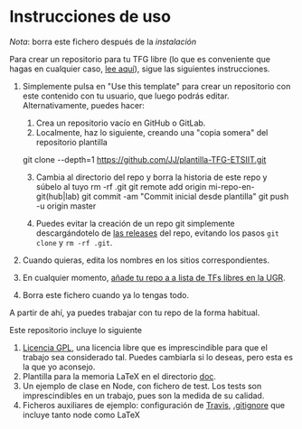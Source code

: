 # Instrucciones de uso

*Nota*: borra este fichero después de la *instalación*

Para crear un repositorio para tu TFG libre (lo que es conveniente que
hagas en cualquier
caso,
[lee aquí](https://medium.com/@jjmerelo/por-qu%C3%A9-c%C3%B3mo-cuando-y-d%C3%B3nde-debes-liberar-tu-trabajo-fin-de-grado-m%C3%A1ster-tesis-bb0393a235b1)),
sigue las siguientes instrucciones.

1. Simplemente pulsa en "Use this template" para crear un repositorio
   con este contenido con tu usuario, que luego podrás
   editar. Alternativamente, puedes hacer:
   1. Crea un repositorio vacío en GitHub o GitLab.
   2. Localmente, haz lo siguiente, creando una "copia somera" del
   repositorio plantilla

    git clone --depth=1 https://github.com/JJ/plantilla-TFG-ETSIIT.git

   3. Cambia al directorio del repo y borra la historia de este repo y súbelo al tuyo
   rm -rf .git
   git remote add origin mi-repo-en-git(hub|lab)
   git commit -am "Commit inicial desde plantilla"
   git push -u origin master
   
   4. Puedes evitar la creación de un repo git simplemente descargándotelo
   de
   [las releases](https://github.com/JJ/plantilla-TFG-ETSIIT/releases)
   del repo, evitando los pasos `git clone` y `rm -rf .git`.

3. Cuando quieras, edita los nombres en los sitios correspondientes.
4. En cualquier
   momento,
   [añade tu repo a a lista de TFs libres en la UGR](https://github.com/JJ/TF-libres-UGR/).
5. Borra este fichero cuando ya lo tengas todo.

A partir de ahí, ya puedes trabajar con tu repo de la forma habitual.

Este repositorio incluye lo siguiente

1. [Licencia GPL](LICENSE), una licencia libre que es imprescindible
   para que el trabajo sea considerado tal. Puedes cambiarla si lo
   deseas, pero esta es la que yo aconsejo.
1. Plantilla para la memoria LaTeX en el directorio [doc](doc).
2. Un ejemplo de clase en Node, con fichero de test. Los tests son
   imprescindibles en un trabajo, pues son la medida de su calidad.
3. Ficheros auxiliares de ejemplo: configuración
   de [Travis](https://travis-ci.org), [.gitignore](.gitignore) que
   incluye tanto node como LaTeX
